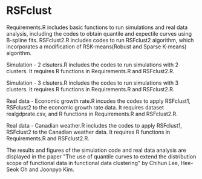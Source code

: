 # RSFclust

Requirements.R includes basic functions to run simulations and real data analysis, including the codes to obtain quantile and expectile curves using B-spline fits. 
RSFclust2.R includes codes to run RSFclust2 algorithm, which incorporates a modification of RSK-means(Robust and Sparse K-means) algorithm.

Simulation - 2 clsuters.R includes the codes to run simulations with 2 clusters. It requires R functions in Requirements.R and RSFclust2.R.

Simulation - 3 clsuters.R includes the codes to run simulations with 3 clusters. It requires R functions in Requirements.R and RSFclust2.R.

Real data - Economic growth rate.R incudes the codes to apply RSFclust1, RSFclust2 to the economic growth rate data. It requires dataset realgdprate.csv, and R functions in Requirements.R and RSFclust2.R.

Real data - Canadian weather.R includes the codes to apply RSFclust1, RSFclust2 to the Canadian weather data. It requires R functions in Requirements.R and RSFclust2.R.

The results and figures of the simulation code and real data analysis are displayed in the paper "The use of quantile curves to extend the distribution scope of functional data in functional data clustering" by Chihun Lee, Hee-Seok Oh and Joonpyo Kim.
